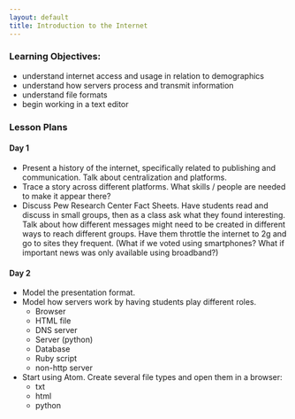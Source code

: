 ```yaml
---
layout: default
title: Introduction to the Internet
---
```


### Learning Objectives:

- understand internet access and usage in relation to demographics
- understand how servers process and transmit information
- understand file formats
- begin working in a text editor

### Lesson Plans

#### Day 1

- Present a history of the internet, specifically related to publishing and communication. Talk about centralization and platforms.
- Trace a story across different platforms. What skills / people are needed to make it appear there?
- Discuss Pew Research Center Fact Sheets. Have students read and discuss in small groups, then as a class ask what they found interesting. Talk about how different messages might need to be created in different ways to reach different groups. Have them throttle the internet to 2g and go to sites they frequent. (What if we voted using smartphones? What if important news was only available using broadband?)

#### Day 2

- Model the presentation format.
- Model how servers work by having students play different roles.
	- Browser
	- HTML file
	- DNS server
	- Server (python)
	- Database
	- Ruby script
	- non-http server
- Start using Atom. Create several file types and open them in a browser:
	- txt
	- html
	- python
